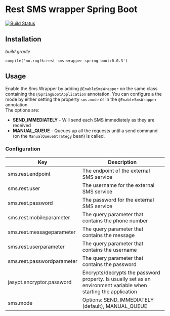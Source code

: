 # Rest SMS wrapper Spring Boot

[![Build Status](https://travis-ci.org/Rogaland/rest-sms-wrapper-spring-boot.svg?branch=master)](https://travis-ci.org/Rogaland/rest-sms-wrapper-spring-boot)

## Installation

_build.gradle_
```
compile('no.rogfk:rest-sms-wrapper-spring-boot:0.0.3')
```

## Usage

Enable the Sms Wrapper by adding `@EnableSmsWrapper` on the same class containing the `@SpringBootApplication` annotation.
You can configure a the mode by either setting the property `sms.mode` or in the `@EnableSmsWrapper` annotation.  
The options are:
* __SEND_IMMEDIATELY__ - Will send each SMS immediately as they are received
* __MANUAL_QUEUE__ - Queues up all the requests until a send command (on the `ManualQueueStrategy` bean) is called.

### Configuration
| Key | Description |
|-----|----------|
| sms.rest.endpoint | The endpoint of the external SMS service |
| sms.rest.user | The username for the external SMS service |
| sms.rest.password | The password for the external SMS service |
| sms.rest.mobileparameter | The query parameter that contains the phone number |
| sms.rest.messageparameter | The query parameter that contains the message |
| sms.rest.userparameter | The query parameter that contains the username |
| sms.rest.passwordparameter | The query parameter that contains the password |
| jasypt.encryptor.password | Encrypts/decrypts the password property. Is usually set as an environment variable when starting the application |
| sms.mode | Options: SEND_IMMEDIATELY (default), MANUAL_QUEUE |